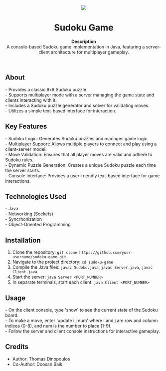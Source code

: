 <div align="center"><img src="path/to/your/sudoku_game_logo.png"></div>
<h1 align="center">Sudoku Game</h1>
<p align="center"><strong>Description</strong>
<br>A console-based Sudoku game implementation in Java, featuring a server-client architecture for multiplayer gameplay.</p>
<br/>
<h2>About</h2>
- Provides a classic 9x9 Sudoku puzzle.
<br/>
- Supports multiplayer mode with a server managing the game state and clients interacting with it.
<br/>
- Includes a Sudoku puzzle generator and solver for validating moves.
<br/>
- Utilizes a simple text-based interface for interaction.

<h2>Key Features</h2>
- Sudoku Logic: Generates Sudoku puzzles and manages game logic.
<br/>
- Multiplayer Support: Allows multiple players to connect and play using a client-server model.
<br/>
- Move Validation: Ensures that all player moves are valid and adhere to Sudoku rules.
<br/>
- Dynamic Puzzle Generation: Creates a unique Sudoku puzzle each time the server starts.
<br/>
- Console Interface: Provides a user-friendly text-based interface for game interactions.

<h2>Technologies Used</h2>
- Java
<br/>
- Networking (Sockets)
<br/>
- Syncrhonization
<br/>
- Object-Oriented Programming

<h2>Installation</h2>

1. Clone the repository: `git clone https://github.com/your-username/sudoku-game.git`
2. Navigate to the project directory: `cd sudoku-game`
3. Compile the Java files: `javac Sudoku.java`, `javac Server.java`, `javac Client.java`
4. Start the server: `java Server <PORT_NUMBER>`
5. In separate terminals, start each client: `java Client <PORT_NUMBER>`

<h2>Usage</h2>
- On the client console, type 'show' to see the current state of the Sudoku board.
<br/>
- To make a move, enter 'update i j num' where i and j are row and column indices (0-8), and num is the number to place (1-9).
<br/>
- Follow the server and client console instructions for interactive gameplay.

<h2>Credits</h2>

- Author: Thomas Dinopoulos
- Co-Author: Doosan Baik

</p>
